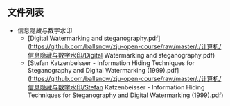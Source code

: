 ##


## 文件列表

- 信息隐藏与数字水印
    - [Digital Watermarking and steganography.pdf](https://github.com/ballsnow/zju-open-course/raw/master/./计算机/信息隐藏与数字水印/Digital Watermarking and steganography.pdf)
    - [Stefan Katzenbeisser - Information Hiding Techniques for Steganography and Digital Watermarking (1999).pdf](https://github.com/ballsnow/zju-open-course/raw/master/./计算机/信息隐藏与数字水印/Stefan Katzenbeisser - Information Hiding Techniques for Steganography and Digital Watermarking (1999).pdf)
